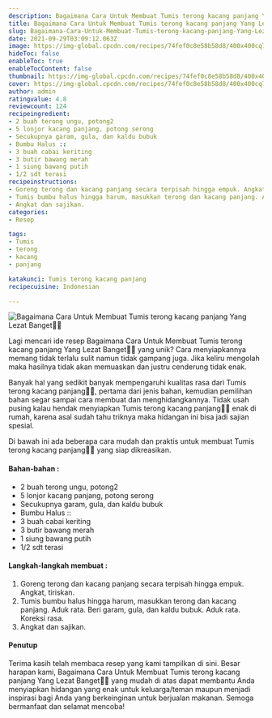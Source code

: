 ```yaml
---
description: Bagaimana Cara Untuk Membuat Tumis terong kacang panjang Yang Lezat Banget"
title: Bagaimana Cara Untuk Membuat Tumis terong kacang panjang Yang Lezat Banget
slug: Bagaimana-Cara-Untuk-Membuat-Tumis-terong-kacang-panjang-Yang-Lezat-Banget
date: 2021-09-29T03:09:12.063Z
image: https://img-global.cpcdn.com/recipes/74fef0c8e58b58d8/400x400cq70/photo.jpg
hideToc: false
enableToc: true
enableTocContent: false
thumbnail: https://img-global.cpcdn.com/recipes/74fef0c8e58b58d8/400x400cq70/photo.jpg
cover: https://img-global.cpcdn.com/recipes/74fef0c8e58b58d8/400x400cq70/photo.jpg
author: admin
ratingvalue: 4.8
reviewcount: 124
recipeingredient:
- 2 buah terong ungu, potong2
- 5 lonjor kacang panjang, potong serong
- Secukupnya garam, gula, dan kaldu bubuk
- Bumbu Halus ::
- 3 buah cabai keriting
- 3 butir bawang merah
- 1 siung bawang putih
- 1/2 sdt terasi
recipeinstructions:
- Goreng terong dan kacang panjang secara terpisah hingga empuk. Angkat, tiriskan.
- Tumis bumbu halus hingga harum, masukkan terong dan kacang panjang. Aduk rata. Beri garam, gula, dan kaldu bubuk. Aduk rata. Koreksi rasa.
- Angkat dan sajikan.
categories:
- Resep

tags:
- Tumis
- terong
- kacang
- panjang

katakunci: Tumis terong kacang panjang
recipecuisine: Indonesian

---
```


![Bagaimana Cara Untuk Membuat Tumis terong kacang panjang Yang Lezat Banget👩‍🍳](https://img-global.cpcdn.com/recipes/74fef0c8e58b58d8/400x400cq70/photo.jpg)

Lagi mencari ide resep Bagaimana Cara Untuk Membuat Tumis terong kacang panjang Yang Lezat Banget👩‍🍳 yang unik? Cara menyiapkannya memang tidak terlalu sulit namun tidak gampang juga. Jika keliru mengolah maka hasilnya tidak akan memuaskan dan justru cenderung tidak enak.

Banyak hal yang sedikit banyak mempengaruhi kualitas rasa dari Tumis terong kacang panjang👩‍🍳, pertama dari jenis bahan, kemudian pemilihan bahan segar sampai cara membuat dan menghidangkannya. Tidak usah pusing kalau hendak menyiapkan Tumis terong kacang panjang👩‍🍳 enak di rumah, karena asal sudah tahu triknya maka hidangan ini bisa jadi sajian spesial.

Di bawah ini ada beberapa cara mudah dan praktis untuk membuat Tumis terong kacang panjang👩‍🍳 yang siap dikreasikan.

<!--inarticleads1-->

#### Bahan-bahan :

- 2 buah terong ungu, potong2
- 5 lonjor kacang panjang, potong serong
- Secukupnya garam, gula, dan kaldu bubuk
- Bumbu Halus ::
- 3 buah cabai keriting
- 3 butir bawang merah
- 1 siung bawang putih
- 1/2 sdt terasi

<!--inarticleads2-->

#### Langkah-langkah membuat :

1. Goreng terong dan kacang panjang secara terpisah hingga empuk. Angkat, tiriskan.
1. Tumis bumbu halus hingga harum, masukkan terong dan kacang panjang. Aduk rata. Beri garam, gula, dan kaldu bubuk. Aduk rata. Koreksi rasa.
1. Angkat dan sajikan.

#### Penutup

Terima kasih telah membaca resep yang kami tampilkan di sini. Besar harapan kami, Bagaimana Cara Untuk Membuat Tumis terong kacang panjang Yang Lezat Banget👩‍🍳 yang mudah di atas dapat membantu Anda menyiapkan hidangan yang enak untuk keluarga/teman maupun menjadi inspirasi bagi Anda yang berkeinginan untuk berjualan makanan. Semoga bermanfaat dan selamat mencoba!